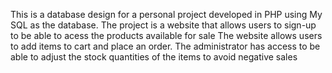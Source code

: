 This is a database design for a personal project developed in PHP using My SQL as the database.
The project is a website that allows users to sign-up to be able to acess the products available for sale
The website allows users to add items to cart and place an order.
The administrator has access to be able to adjust the stock quantities of the items to avoid negative sales
